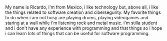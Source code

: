 My name is Ricardo, i'm from Mexico, i like technology but, above all, 
i like the things related to software creation and cibersegurity.
My favorite things to do when i am not busy are playing drums, playing videogames
and staring at a wall while i'm listening rock and metal music.
i'm stilla student and i don't have any experience with programming and that things
so i hope i can learn lots of things that can be useful for software programming.
